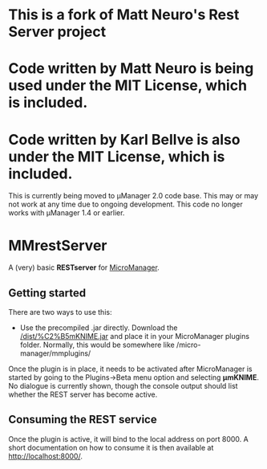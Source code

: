 

# This is a fork of Matt Neuro's Rest Server project

# Code written by Matt Neuro is being used under the MIT License, which is included.

# Code written by Karl Bellve is also under the MIT License, which is included.

This is currently being moved to µManager 2.0 code base. This may or may not work at any time due to 
ongoing development. This code no longer works with µManager 1.4 or earlier.


# MMrestServer
A (very) basic **RESTserver** for [MicroManager](https://micro-manager.org/).

## Getting started
There are two ways to use this:

* Use the precompiled .jar directly.
    Download the [/dist/%C2%B5mKNIME.jar](https://github.com/kbellve/MMrestServer/blob/master/dist/%C2%B5mKNIME.jar) and place it in your MicroManager plugins folder. 
    Normally, this would be somewhere like /micro-manager/mmplugins/


Once the plugin is in place, it needs to be activated after MicroManager is started by going to the Plugins->Beta menu option and selecting **µmKNIME**. 
No dialogue is currently shown, though the console output should list whether the REST server has become active.

## Consuming the REST service
Once the plugin is active, it will bind to the local address on port 8000. 
A short documentation on how to consume it is then available at [http://localhost:8000/](http://localhost:8000/). 


